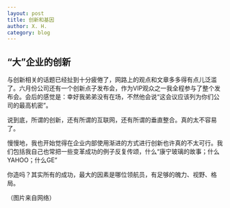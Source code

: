 ```yaml
---
layout: post
title: 创新和基因
author: X. H.
category: blog
---
```


## “大”企业的创新

与创新相关的话题已经扯到十分疲倦了，网路上的观点和文章多多得有点儿泛滥了。六月份公司还有一个创新点子发布会，作为VIP观众之一我全程参与了整个发布会。会后的感觉是：幸好我弟弟没有在场，不然他会说“这会议应该列为你们公司的最高机密”。

说到底，所谓的创新，还有所谓的互联网，还有所谓的垂直整合。真的太不容易了。

慢慢地，我也开始觉得在企业内部使用渐进的方式进行创新也许真的不太可行。我们包括我自己也常把一些变革成功的例子反复传颂，什么“康宁玻璃的故事；什么YAHOO；什么GE”

你造吗？其实所有的成功，最大的因素是哪位领航员，有足够的魄力、视野、格局。

（图片来自网络）
